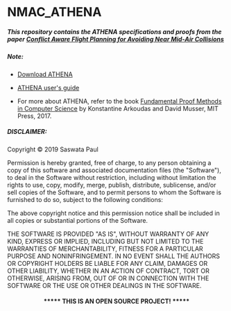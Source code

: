 # NMAC_ATHENA 

##### This repository contains the ATHENA specifications and proofs from the paper [Conflict Aware Flight Planning for Avoiding Near Mid-Air Collisions](http://wcl.cs.rpi.edu/papers/DASC_19.pdf "Research Paper")

##### Note:
* [Download ATHENA](http://proofcentral.org/)

* [ATHENA user's guide](http://proofcentral.org/athena/Athena_User's_Guide.pdf)

* For more about ATHENA, refer to the book [Fundamental Proof Methods in Computer Science](https://mitpress.mit.edu/books/fundamental-proof-methods-computer-science) by Konstantine Arkoudas and David Musser, MIT Press, 2017.

##### DISCLAIMER: 
Copyright &copy; 2019 Saswata Paul

Permission is hereby granted, free of charge, to any person obtaining a copy
of this software and associated documentation files (the "Software"), to deal
in the Software without restriction, including without limitation the rights
to use, copy, modify, merge, publish, distribute, sublicense, and/or sell
copies of the Software, and to permit persons to whom the Software is
furnished to do so, subject to the following conditions:

The above copyright notice and this permission notice shall be included in all
copies or substantial portions of the Software.

THE SOFTWARE IS PROVIDED "AS IS", WITHOUT WARRANTY OF ANY KIND, EXPRESS OR
IMPLIED, INCLUDING BUT NOT LIMITED TO THE WARRANTIES OF MERCHANTABILITY,
FITNESS FOR A PARTICULAR PURPOSE AND NONINFRINGEMENT. IN NO EVENT SHALL THE
AUTHORS OR COPYRIGHT HOLDERS BE LIABLE FOR ANY CLAIM, DAMAGES OR OTHER
LIABILITY, WHETHER IN AN ACTION OF CONTRACT, TORT OR OTHERWISE, ARISING FROM,
OUT OF OR IN CONNECTION WITH THE SOFTWARE OR THE USE OR OTHER DEALINGS IN THE
SOFTWARE.
#### <p align="middle">***** THIS IS AN OPEN SOURCE PROJECT! *****</p>

